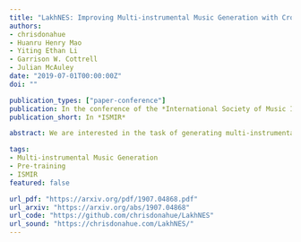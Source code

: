 ```yaml
---
title: "LakhNES: Improving Multi-instrumental Music Generation with Cross-domain Pre-training"
authors:
- chrisdonahue
- Huanru Henry Mao
- Yiting Ethan Li
- Garrison W. Cottrell
- Julian McAuley
date: "2019-07-01T00:00:00Z"
doi: ""

publication_types: ["paper-conference"]
publication: In the conference of the *International Society of Music Information Retrieval*
publication_short: In *ISMIR*

abstract: We are interested in the task of generating multi-instrumental music scores. The Transformer architecture has recently shown great promise for the task of piano score generation; here we adapt it to the multi-instrumental setting. Transformers are complex, high-dimensional language models which are capable of capturing long-term structure in sequence data, but require large amounts of data to fit. Their success on piano score generation is partially explained by the large volumes of symbolic data readily available for that domain. We leverage the recently-introduced NES-MDB dataset of four-instrument scores from an early video game sound synthesis chip (the NES), which we find to be well-suited to training with the Transformer architecture. To further improve the performance of our model, we propose a pre-training technique to leverage the information in a large collection of heterogeneous music, namely the Lakh MIDI dataset. Despite differences between the two corpora, we find that this transfer learning procedure improves both quantitative and qualitative performance for our primary task.

tags:
- Multi-instrumental Music Generation
- Pre-training
- ISMIR
featured: false

url_pdf: "https://arxiv.org/pdf/1907.04868.pdf"
url_arxiv: "https://arxiv.org/abs/1907.04868"
url_code: "https://github.com/chrisdonahue/LakhNES"
url_sound: "https://chrisdonahue.com/LakhNES/"
---
```

